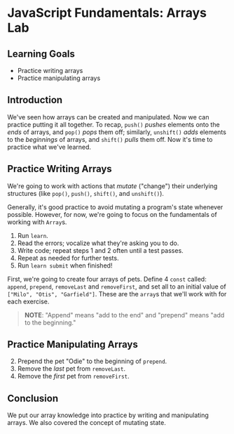 # JavaScript Fundamentals: Arrays Lab

## Learning Goals

* Practice writing arrays
* Practice manipulating arrays

## Introduction

We've seen how arrays can be created and manipulated. Now we can
practice putting it all together. To recap, `push()` *pushes* elements onto
the *ends* of arrays, and `pop()` *pops* them off; similarly, `unshift()` *adds*
elements to the *beginnings* of arrays, and `shift()` *pulls* them off. Now it's
time to practice what we've learned.

## Practice Writing Arrays

We're going to work with actions that _mutate_ ("change") their underlying
structures (like `pop()`, `push()`, `shift()`, and `unshift()`).

Generally, it's good practice to avoid mutating a program's state whenever
possible. However, for now, we're going to focus on the fundamentals of
working with `Array`s.

1. Run `learn`.
2. Read the errors; vocalize what they're asking you to do.
3. Write code; repeat steps 1 and 2 often until a test passes.
4. Repeat as needed for further tests.
5. Run `learn submit` when finished!

First, we're going to create four arrays of pets. Define 4 `const` called:
`append`, `prepend`, `removeLast` and `removeFirst`, and set all to an initial
value of `["Milo", "Otis", "Garfield"]`. These are the `array`s that we'll work
with for each exercise.

> **NOTE**: "Append" means "add to the end" and "prepend" means "add to the
> beginning."

## Practice Manipulating Arrays

2. Prepend the pet "Odie" to the beginning of `prepend`.
3. Remove the _last_ pet from `removeLast`.
4. Remove the _first_ pet from `removeFirst`.

## Conclusion

We put our array knowledge into practice by writing and manipulating arrays.
We also covered the concept of mutating state.
